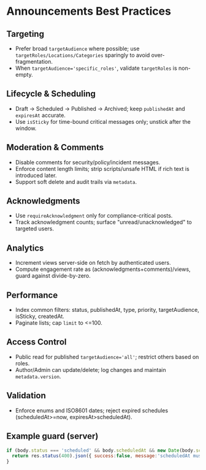 # Announcements Best Practices

## Targeting
- Prefer broad `targetAudience` where possible; use `targetRoles/Locations/Categories` sparingly to avoid over-fragmentation.
- When `targetAudience='specific_roles'`, validate `targetRoles` is non-empty.

## Lifecycle & Scheduling
- Draft -> Scheduled -> Published -> Archived; keep `publishedAt` and `expiresAt` accurate.
- Use `isSticky` for time-bound critical messages only; unstick after the window.

## Moderation & Comments
- Disable comments for security/policy/incident messages.
- Enforce content length limits; strip scripts/unsafe HTML if rich text is introduced later.
- Support soft delete and audit trails via `metadata`.

## Acknowledgments
- Use `requireAcknowledgment` only for compliance-critical posts.
- Track acknowledgment counts; surface "unread/unacknowledged" to targeted users.

## Analytics
- Increment views server-side on fetch by authenticated users.
- Compute engagement rate as (acknowledgments+comments)/views, guard against divide-by-zero.

## Performance
- Index common filters: status, publishedAt, type, priority, targetAudience, isSticky, createdAt.
- Paginate lists; cap `limit` to <=100.

## Access Control
- Public read for published `targetAudience='all'`; restrict others based on roles.
- Author/Admin can update/delete; log changes and maintain `metadata.version`.

## Validation
- Enforce enums and ISO8601 dates; reject expired schedules (scheduledAt>=now, expiresAt>scheduledAt).

## Example guard (server)
```js
if (body.status === 'scheduled' && body.scheduledAt && new Date(body.scheduledAt) <= new Date()) {
  return res.status(400).json({ success:false, message:'scheduledAt must be in the future' });
}
```

